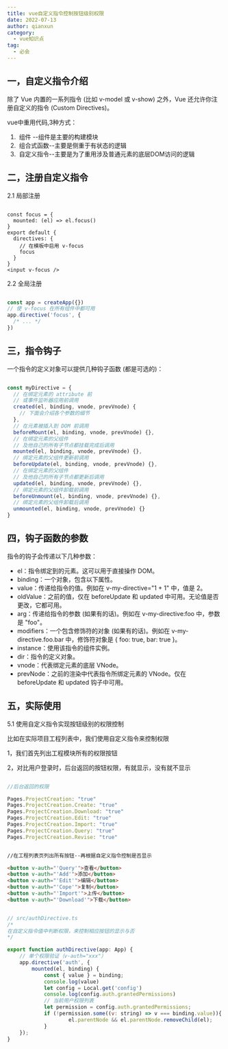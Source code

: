 ```yaml
---
title: vue自定义指令控制按钮级别权限
date: 2022-07-13  
author: qianxun
category: 
  - vue知识点
tag: 
  - 必会
---
```


<!--more-->



## 一，自定义指令介绍

除了 Vue 内置的一系列指令 (比如 v-model 或 v-show) 之外，Vue 还允许你注册自定义的指令 (Custom Directives)。

vue中重用代码,3种方式：

1. ​	组件 --组件是主要的构建模块
2. ​	组合式函数--主要是侧重于有状态的逻辑
3. ​	自定义指令--主要是为了重用涉及普通元素的底层DOM访问的逻辑


##  二，注册自定义指令

 2.1  局部注册

```vue

const focus = {
  mounted: (el) => el.focus()
}
export default {
  directives: {
    // 在模板中启用 v-focus
    focus
  }
}
<input v-focus />

```

2.2 全局注册

```javascript

const app = createApp({})
// 使 v-focus 在所有组件中都可用
app.directive('focus', {
  /* ... */
})

```

##  三，指令钩子

一个指令的定义对象可以提供几种钩子函数 (都是可选的)：

```javascript

const myDirective = {
  // 在绑定元素的 attribute 前
  // 或事件监听器应用前调用
  created(el, binding, vnode, prevVnode) {
    // 下面会介绍各个参数的细节
  },
  // 在元素被插入到 DOM 前调用
  beforeMount(el, binding, vnode, prevVnode) {},
  // 在绑定元素的父组件
  // 及他自己的所有子节点都挂载完成后调用
  mounted(el, binding, vnode, prevVnode) {},
  // 绑定元素的父组件更新前调用
  beforeUpdate(el, binding, vnode, prevVnode) {},
  // 在绑定元素的父组件
  // 及他自己的所有子节点都更新后调用
  updated(el, binding, vnode, prevVnode) {},
  // 绑定元素的父组件卸载前调用
  beforeUnmount(el, binding, vnode, prevVnode) {},
  // 绑定元素的父组件卸载后调用
  unmounted(el, binding, vnode, prevVnode) {}
}

```

##  四，钩子函数的参数

指令的钩子会传递以下几种参数：

- el：指令绑定到的元素。这可以用于直接操作 DOM。
- binding：一个对象，包含以下属性。
- value：传递给指令的值。例如在 v-my-directive="1 + 1" 中，值是 2。
- oldValue：之前的值，仅在 beforeUpdate 和 updated 中可用。无论值是否更改，它都可用。
- arg：传递给指令的参数 (如果有的话)。例如在 v-my-directive:foo 中，参数是 "foo"。
- modifiers：一个包含修饰符的对象 (如果有的话)。例如在 v-my-directive.foo.bar 中，修饰符对象是 { foo: true, bar: true }。
- instance：使用该指令的组件实例。
- dir：指令的定义对象。    
- vnode：代表绑定元素的底层 VNode。
- prevNode：之前的渲染中代表指令所绑定元素的 VNode。仅在 beforeUpdate 和 updated 钩子中可用。

## 五，实际使用

5.1 使用自定义指令实现按钮级别的权限控制

比如在实际项目工程列表中，我们使用自定义指令来控制权限

1，我们首先列出工程模块所有的权限按钮

2，对比用户登录时，后台返回的按钮权限，有就显示，没有就不显示

```javascript

//后台返回的权限

Pages.ProjectCreation: "true"
Pages.ProjectCreation.Create: "true"
Pages.ProjectCreation.Download: "true"
Pages.ProjectCreation.Edit: "true"
Pages.ProjectCreation.Import: "true"
Pages.ProjectCreation.Query: "true"
Pages.ProjectCreation.Revise: "true"

```

```html

//在工程列表页列出所有按钮--再根据自定义指令控制是否显示

<button v-auth="'Query'">查看</button>
<button v-auth="'Add'">添加</button>
<button v-auth="'Edit'">编辑</button>
<button v-auth="'Cope'">复制</button>
<button v-auth="'Import'">上传</button>
<button v-auth="'Download'">下载</button>

```

```javascript

// src/authDirective.ts 
/*
在自定义指令值中判断权限，来控制相应按钮的显示与否
*/

export function authDirective(app: App) {
    // 单个权限验证（v-auth="xxx"）
    app.directive('auth', {
        mounted(el, binding) {
            const { value } = binding;
            console.log(value)
            let config = Local.get('config')
            console.log(config.auth.grantedPermissions)
            // 当前用户权限列表
            let permission = config.auth.grantedPermissions;
            if (!permission.some((v: string) => v === binding.value)){
                    el.parentNode && el.parentNode.removeChild(el); 
            }     
    });  
}
```


